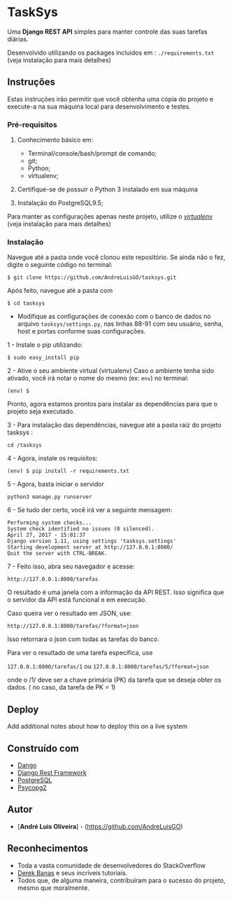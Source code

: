 # TaskSys

Uma **Django REST API** simples para manter controle das suas tarefas diárias.

Desenvolvido utilizando os packages incluidos em : `./requirements.txt` (veja instalação para mais detalhes)


## Instruções

Estas instruções irão permitir que você obtenha uma cópia do projeto e execute-a na sua máquina local para desenvolvimento e testes.

### Pré-requisitos

1.  Conhecimento básico em:
    * Terminal/console/bash/prompt de comando;
    * git;
    * Python;
    * virtualenv;


1. Certifique-se de possuir o Python 3 instalado em sua máquina


1. Instalação do PostgreSQL9.5;


Para manter as configurações apenas neste projeto, utilize o [*virtualenv*](https://virtualenv.pypa.io/en/stable/)  (veja instalação para mais detalhes)



### Instalação



Navegue até a pasta onde você clonou este repositório. Se ainda não o fez, digite o seguinte código no terminal:

```
$ git clone https://github.com/AndreLuisGO/tasksys.git
```
Após feito, navegue até a pasta com
```
$ cd tasksys
```

* Modifique as configurações de conexão com o banco de dados no arquivo  `tasksys/settings.py`, nas linhas 88-91 com seu usuário, senha, host e portas conforme suas configurações.




1 - Instale o pip utilizando:
```
$ sudo easy_install pip
```

2 - Ative o seu ambiente virtual (virtualenv)
Caso o ambiente tenha sido ativado, você irá notar o nome do mesmo (ex: `env`) no terminal:
```
(env) $
```

Pronto, agora estamos prontos para instalar as dependências para que o projeto seja executado.


3 - Para instalação das dependências, navegue até a pasta raiz do projeto tasksys :
```
cd /tasksys
```

4 - Agora, instale os requisitos:

```
(env) $ pip install -r requirements.txt
```

5 - Agora, basta iniciar o servidor

```
python3 manage.py runserver
```

6 - Se tudo der certo, você irá ver a seguinte mensagem:

```
Performing system checks...                                                                                                                                                                                                                     System check identified no issues (0 silenced).                                                                         April 27, 2017 - 15:01:37                                                                                               Django version 1.11, using settings 'tasksys.settings'                                                                  Starting development server at http://127.0.0.1:8000/                                                                   Quit the server with CTRL-BREAK.
```


7 - Feito isso, abra seu navegador e acesse:

`http://127.0.0.1:8000/tarefas`

O resultado é uma janela com a informação da API REST. Isso significa que o servidor da API está funcional e em execução.

 Caso queira ver o resultado em JSON, use:

`http://127.0.0.1:8000/tarefas/?format=json`

Isso retornara o json com todas as tarefas do banco.

Para ver o resultado de uma tarefa específica, use

`127.0.0.1:8000/tarefas/1`
ou
`127.0.0.1:8000/tarefas/5/?format=json`

onde o /1/ deve ser a chave primária (PK) da tarefa que se deseja obter os dados. ( no caso, da tarefa de PK = 1)

## Deploy

Add additional notes about how to deploy this on a live system

## Construído com

* [Dango](https://www.djangoproject.com/)
* [Django Rest Framework](www.django-rest-framework.org/)
* [PostgreSQL](https://www.postgresql.org/)
* [Psycopg2](http://initd.org/psycopg/)


## Autor

* [**André Luis Oliveira**] - (https://github.com/AndreLuisGO)


## Reconhecimentos

* Toda a vasta comunidade de desenvolvedores do StackOverflow
* [Derek Banas](https://www.youtube.com/derekbanas) e seus incríveis tutoriais.
* Todos que, de alguma maneira, contribuíram para o sucesso do projeto, mesmo que moralmente.
